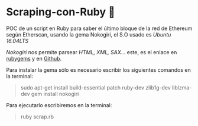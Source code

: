 # Scraping-con-Ruby 💪
POC de un script en Ruby para saber el último bloque de la red de Ethereum según
Etherscan, usando la gema Nokogiri, el S.O usado es *Ubuntu 16.04LTS*

*Nokogiri* nos permite parsear *HTML, XML, SAX*... este, es el enlace en [rubygems](https://rubygems.org/gems/nokogiri) y en [Github](https://github.com/sparklemotion/nokogiri/).

Para instalar la gema sólo es necesario escribir los siguientes comandos en la terminal:
  > sudo apt-get install build-essential patch ruby-dev zlib1g-dev liblzma-dev
  > gem install nokogiri

Para ejecutarlo escribiremos en la terminal:
  > ruby scrap.rb
